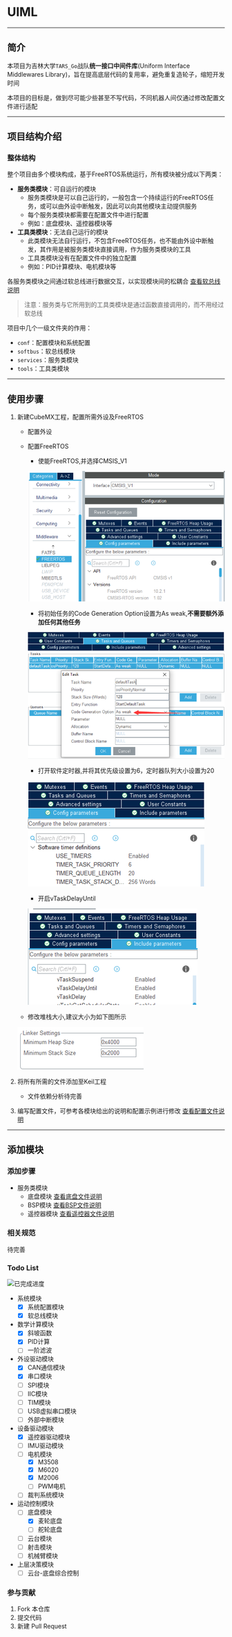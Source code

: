 # UIML

---

## 简介

本项目为吉林大学`TARS_Go`战队**统一接口中间件库**(Uniform Interface Middlewares Library)，旨在提高底层代码的复用率，避免重复造轮子，缩短开发时间

本项目的目标是，做到尽可能少些甚至不写代码，不同机器人间仅通过修改配置文件进行适配

---

## 项目结构介绍

### 整体结构

整个项目由多个模块构成，基于FreeRTOS系统运行，所有模块被分成以下两类：
- **服务类模块**：可自运行的模块
  - 服务类模块是可以自己运行的，一般包含一个持续运行的FreeRTOS任务，或可以由外设中断触发，因此可以向其他模块主动提供服务
  - 每个服务类模块都需要在配置文件中进行配置
  - 例如：底盘模块、遥控器模块等
- **工具类模块**：无法自己运行的模块
  - 此类模块无法自行运行，不包含FreeRTOS任务，也不能由外设中断触发，其作用是被服务类模块直接调用，作为服务类模块的工具
  - 工具类模块没有在配置文件中的独立配置
  - 例如：PID计算模块、电机模块等

各服务类模块之间通过软总线进行数据交互，以实现模块间的松耦合 [查看软总线说明](softbus/README.md)

> 注意：服务类与它所用到的工具类模块是通过函数直接调用的，而不用经过软总线

项目中几个一级文件夹的作用：
- `conf`：配置模块和系统配置
- `softbus`：软总线模块
- `services`：服务类模块
- `tools`：工具类模块

---

## 使用步骤

1. 新建CubeMX工程，配置所需外设及FreeRTOS
   - 配置外设
   - 配置FreeRTOS
        - 使能FreeRTOS,并选择CMSIS_V1
   
		![使能FreeRTOS](README-IMG/使能FreeRTOS.png)
		- 将初始任务的Code Generation Option设置为As weak,**不需要额外添加任何其他任务**

		![初始任务生成方式](README-IMG/初始任务生成方式.png)
		- 打开软件定时器,并将其优先级设置为6，定时器队列大小设置为20
  
  		![打开软件定时器](README-IMG/打开软件定时器.png)
		- 开启vTaskDelayUntil

		![开启vTaskDelayUntil](README-IMG/开启vTaskDelayUntil.png)
   - 修改堆栈大小,建议大小为如下图所示

	![修改堆栈大小](/README-IMG/修改堆栈大小.png)
2. 将所有所需的文件添加至Keil工程
	- 文件依赖分析待完善
3. 编写配置文件，可参考各模块给出的说明和配置示例进行修改 [查看配置文件说明](conf/README.md)

---

## 添加模块

### 添加步骤

- 服务类模块
  - 底盘模块 [查看底盘文件说明](services/chassis/README.md)
  - BSP模块 [查看BSP文件说明](services/bsp/README.md)
  - 遥控器模块 [查看遥控器文件说明](services/rc/README.md)

### 相关规范

待完善

### Todo List

![已完成进度](https://img.shields.io/badge/已完成-9/25-blue)

- 系统模块
	- [x] 系统配置模块
	- [x] 软总线模块
- 数学计算模块
	- [x] 斜坡函数
	- [x] PID计算
	- [ ] 一阶滤波
- 外设驱动模块
	- [x] CAN通信模块
	- [x] 串口模块
	- [ ] SPI模块
	- [ ] IIC模块
	- [ ] TIM模块
	- [ ] USB虚拟串口模块
	- [ ] 外部中断模块
- 设备驱动模块
	- [x] 遥控器驱动模块
	- [ ] IMU驱动模块
	- [ ] 电机模块
    	- [x] M3508
		- [x] M6020
		- [x] M2006
		- [ ] PWM电机
	- [ ] 裁判系统模块
- 运动控制模块
	- [ ] 底盘模块
		- [x] 麦轮底盘
		- [ ] 舵轮底盘
	- [ ] 云台模块
	- [ ] 射击模块
	- [ ] 机械臂模块
- 上层决策模块
	- [ ] 云台-底盘综合控制

### 参与贡献

1.  Fork 本仓库
2.  提交代码
3.  新建 Pull Request

